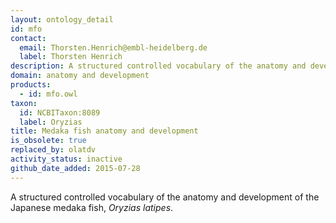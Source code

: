```yaml
---
layout: ontology_detail
id: mfo
contact:
  email: Thorsten.Henrich@embl-heidelberg.de
  label: Thorsten Henrich
description: A structured controlled vocabulary of the anatomy and development of the Japanese medaka fish, <i>Oryzias latipes</i>.
domain: anatomy and development
products:
  - id: mfo.owl
taxon:
  id: NCBITaxon:8089
  label: Oryzias
title: Medaka fish anatomy and development
is_obsolete: true
replaced_by: olatdv
activity_status: inactive
github_date_added: 2015-07-28
---
```


A structured controlled vocabulary of the anatomy and development of the Japanese medaka fish, <i>Oryzias latipes</i>.
